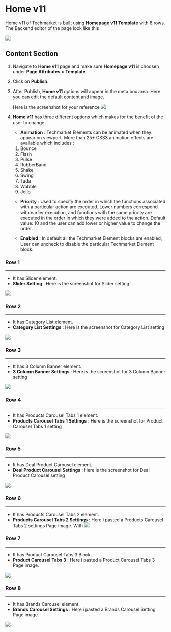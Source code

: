 # Home v11

Home v11 of Techmarket is built using **Homepage v11 Template** with 8 rows. The  Backend editor of the page look like this

![](http://transvelo.github.io/docs/techmarket/images/home-v11-setting.png)

## Content Section

1. Navigate to **Home v11** page and make sure **Homepage v11** is choosen under **Page Attributes > Template**.
2. Click on **Publish**.
3. After Publish, **Home v11** options will appear in the meta box area. Here you can edit the default content and image.

    Here is the screenshot for your reference
    ![](http://transvelo.github.io/docs/techmarket/images/home-v11-option.png)

4. **Home v11** has three different options which makes for the benefit of the user to change.

    * **Animation** : Techmarket Elements can be animated when they appear on viewport. More than 25+ CSS3 animation effects are available which includes :

    1. Bounce
    2. Flash
    3. Pulse
    4. RubberBand
    5. Shake
    6. Swing
    7. Tada
    8. Wobble
    9. Jello

    * **Priority** : Used to specify the order in which the functions associated with a particular action are executed. Lower numbers correspond with earlier execution, and functions with the same priority are executed in the order in which they were added to the action. Default value: 10 and the user can add lower or higher value to change the order.

    * **Enabled** : In default all the Techmarket Element blocks are enabled, User can uncheck to disable the particular Techmarket Element block.

### Row 1
---
* It has Slider element.
* **Slider Setting** : Here is the screenshot for Slider setting

![](http://transvelo.github.io/docs/techmarket/images/home11-1st-block.png)

### Row 2
---
* It has Category List element.
* **Category List Settings** : Here is the screenshot for Category List setting

![](http://transvelo.github.io/docs/techmarket/images/home11-2nd-block.png)


### Row 3
---
* It has 3 Column Banner element.
* **3 Column Banner  Settings** : Here is the screenshot for 3 Column Banner setting

![](http://transvelo.github.io/docs/techmarket/images/home11-3rd-block.png)

### Row 4
---
* It has Products Carousel Tabs 1 element.
* **Products Carousel Tabs 1 Settings** : Here is the screenshot for Product Carousel Tabs 1 setting

![](http://transvelo.github.io/docs/techmarket/images/home11-4th-block.png)

### Row 5
---
* It has Deal Product Carousel element.
* **Deal Product Carousel Settings** : Here is the screenshot for Deal Product Carousel setting

![](http://transvelo.github.io/docs/techmarket/images/home11-5th-block.png)


### Row 6
---
* It has Products Carousel Tabs 2 element.
* **Products Carousel Tabs 2 Settings** : Here i pasted a Products Carousel Tabs 2 settings Page image.
With
![](http://transvelo.github.io/docs/techmarket/images/home11-6th-block.png)

### Row 7
---
* It has Product Carousel Tabs 3 Block.
* **Product Carousel Tabs 3** : Here i pasted a Product Carousel Tabs 3 Page image.

![](http://transvelo.github.io/docs/techmarket/images/home11-7th-block.png)


### Row 8
---
* It has Brands Carousel element.
* **Brands Carousel Settings** : Here i pasted a Brands Carousel Setting Page image.

![](http://transvelo.github.io/docs/techmarket/images/homepage-brands-carousel-setting.png)
